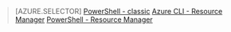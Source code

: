 > [AZURE.SELECTOR] 
[PowerShell - classic](dns-reverse-dns-record-operations-classic-ps.md)
[Azure CLI - Resource Manager](dns-reverse-dns-record-operations-cli.md)
[PowerShell - Resource Manager](dns-reverse-dns-record-operations-ps.md)

